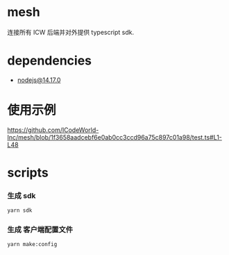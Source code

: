 # mesh

连接所有 ICW 后端并对外提供 typescript sdk.

# dependencies

- nodejs@14.17.0

# 使用示例
https://github.com/ICodeWorld-Inc/mesh/blob/1f3658aadcebf6e0ab0cc3ccd96a75c897c01a98/test.ts#L1-L48

# scripts

### 生成 sdk

```bash
yarn sdk
```

### 生成 客户端配置文件

```bash
yarn make:config
```
